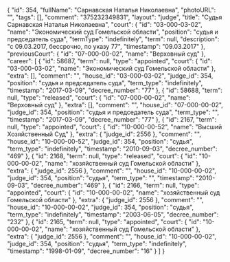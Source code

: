 {
    "id": 354,
    "fullName": "Сарнавская Наталья Николаевна",
    "photoURL": "",
    "tags": [],
    "comment": "375232349831",
    "layout": "judge",
    "title": "Судья Сарнавская Наталья Николаевна",
    "court": {
        "id": "03-000-03-02",
        "name": "Экономический суд Гомельской области",
        "position": "судья и председатель суда",
        "termType": "indefinitely",
        "term": null,
        "description": "c 09.03.2017, бессрочно, по указу 77",
        "timestamp": "09.03.2017"
    },
    "previousCourt": {
        "id": "07-000-00-02",
        "name": "Верховный суд"
    },
    "career": [
        {
            "id": 58687,
            "term": null,
            "type": "appointed",
            "court": {
                "id": "03-000-03-02",
                "name": "Экономический суд Гомельской области"
            },
            "extra": [],
            "comment": "",
            "house_id": "03-000-03-02",
            "judge_id": 354,
            "position": "судья и председатель суда",
            "term_type": "indefinitely",
            "timestamp": "2017-03-09",
            "decree_number": "77"
        },
        {
            "id": 58688,
            "term": null,
            "type": "released",
            "court": {
                "id": "07-000-00-02",
                "name": "Верховный суд"
            },
            "extra": [],
            "comment": "",
            "house_id": "07-000-00-02",
            "judge_id": 354,
            "position": "судья и председатель суда",
            "term_type": "",
            "timestamp": "2017-03-09",
            "decree_number": "77"
        },
        {
            "id": 2167,
            "term": null,
            "type": "appointed",
            "court": {
                "id": "10-000-00-52",
                "name": "Высший Хозяйственный Суд"
            },
            "extra": {
                "judge_id": 2556
            },
            "comment": "",
            "house_id": "10-000-00-52",
            "judge_id": 354,
            "position": "судья",
            "term_type": "indefinitely",
            "timestamp": "2010-09-03",
            "decree_number": "469"
        },
        {
            "id": 2168,
            "term": null,
            "type": "released",
            "court": {
                "id": "10-000-00-02",
                "name": "хозяйственный суд Гомельской области"
            },
            "extra": {
                "judge_id": 2556
            },
            "comment": "",
            "house_id": "10-000-00-02",
            "judge_id": 354,
            "position": "судья",
            "term_type": "",
            "timestamp": "2010-09-03",
            "decree_number": "469"
        },
        {
            "id": 2166,
            "term": null,
            "type": "appointed",
            "court": {
                "id": "10-000-00-02",
                "name": "хозяйственный суд Гомельской области"
            },
            "extra": {
                "judge_id": 2556
            },
            "comment": "",
            "house_id": "10-000-00-02",
            "judge_id": 354,
            "position": "судья",
            "term_type": "indefinitely",
            "timestamp": "2003-06-05",
            "decree_number": "232"
        },
        {
            "id": 2165,
            "term": null,
            "type": "appointed",
            "court": {
                "id": "10-000-00-02",
                "name": "хозяйственный суд Гомельской области"
            },
            "extra": {
                "judge_id": 2556
            },
            "comment": "",
            "house_id": "10-000-00-02",
            "judge_id": 354,
            "position": "судья",
            "term_type": "indefinitely",
            "timestamp": "1998-01-09",
            "decree_number": "16"
        }
    ]
}